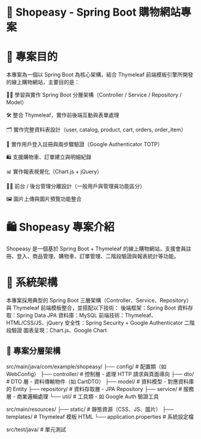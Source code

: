 # 🛒 Shopeasy - Spring Boot 購物網站專案

# 📌 專案目的
本專案為一個以 Spring Boot 為核心架構，結合 Thymeleaf 前端模板引擎所開發的線上購物網站，主要目的是：

🧑‍💻 學習與實作 Spring Boot 分層架構（Controller / Service / Repository / Model）<br>

🛠️ 整合 Thymeleaf，實作前後端互動與表單處理<br>

🗂️ 實作完整資料表設計（user, catalog, product, cart, orders, order_item）<br>

🔐 實作用戶登入註冊與兩步驟驗證（Google Authenticator TOTP）<br>

🛍️ 支援購物車、訂單建立與明細紀錄<br>

📊 實作報表視覺化（Chart.js + jQuery）<br>

🧑‍💼 前台 / 後台管理分離設計（一般用戶與管理員功能區分）<br>

🖼️ 圖片上傳與圖片預覽功能整合<br>

# 🛍️ Shopeasy 專案介紹
Shopeasy 是一個基於 Spring Boot + Thymeleaf 的線上購物網站，支援會員註冊、登入、商品管理、購物車、訂單管理、二階段驗證與報表統計等功能。

# 🧱 系統架構
本專案採用典型的 Spring Boot 三層架構（Controller、Service、Repository）與 Thymeleaf 前端模板整合，並搭配以下技術：
後端框架：Spring Boot
資料存取：Spring Data JPA
資料庫：MySQL
前端技術：Thymeleaf、HTML/CSS/JS、jQuery
安全性：Spring Security + Google Authenticator 二階段驗證
圖表呈現：Chart.js、Google Chart

## 📁 專案分層架構
src/main/java/com/example/shopeasy/
├── config/           # 配置類（如 WebConfig）
├── controller/       # 控制層 - 處理 HTTP 請求與頁面導向
├── dto/              # DTO 層 - 資料傳輸物件（如 CartDTO）
├── model/            # 資料模型 - 對應資料庫的 Entity
├── repository/       # 資料存取層 - JPA Repository
├── service/          # 服務層 - 商業邏輯處理
└── util/             # 工具類 - 如 Google Auth 驗證工具

src/main/resources/
├── static/           # 靜態資源（CSS、JS、圖片）
├── templates/        # Thymeleaf 模板 HTML
└── application.properties  # 系統設定檔

src/test/java/        # 單元測試


